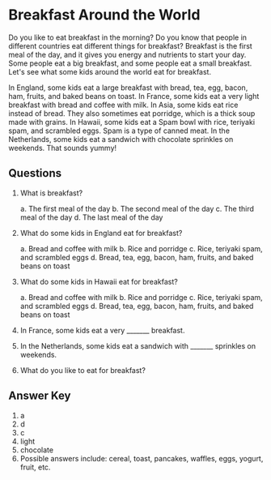 # Breakfast Around the World

Do you like to eat breakfast in the morning? Do you know that people in different countries eat different things for breakfast? Breakfast is the first meal of the day, and it gives you energy and nutrients to start your day. Some people eat a big breakfast, and some people eat a small breakfast. Let's see what some kids around the world eat for breakfast.

In England, some kids eat a large breakfast with bread, tea, egg, bacon, ham, fruits, and baked beans on toast. In France, some kids eat a very light breakfast with bread and coffee with milk. In Asia, some kids eat rice instead of bread. They also sometimes eat porridge, which is a thick soup made with grains. In Hawaii, some kids eat a Spam bowl with rice, teriyaki spam, and scrambled eggs. Spam is a type of canned meat. In the Netherlands, some kids eat a sandwich with chocolate sprinkles on weekends. That sounds yummy!

## Questions

1. What is breakfast?

   a. The first meal of the day
   b. The second meal of the day
   c. The third meal of the day
   d. The last meal of the day

2. What do some kids in England eat for breakfast?

   a. Bread and coffee with milk
   b. Rice and porridge
   c. Rice, teriyaki spam, and scrambled eggs
   d. Bread, tea, egg, bacon, ham, fruits, and baked beans on toast

3. What do some kids in Hawaii eat for breakfast?

   a. Bread and coffee with milk
   b. Rice and porridge
   c. Rice, teriyaki spam, and scrambled eggs
   d. Bread, tea, egg, bacon, ham, fruits, and baked beans on toast

4. In France, some kids eat a very _______ breakfast.

5. In the Netherlands, some kids eat a sandwich with _______ sprinkles on weekends.

6. What do you like to eat for breakfast?

## Answer Key

1. a
2. d
3. c
4. light
5. chocolate
6. Possible answers include: cereal, toast, pancakes, waffles, eggs, yogurt, fruit, etc.
